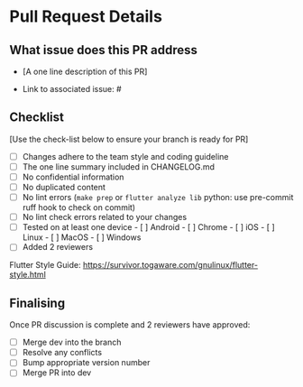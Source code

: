 # Pull Request Details

## What issue does this PR address

- [A one line description of this PR]

- Link to associated issue: #

## Checklist

[Use the check-list below to ensure your branch is ready for PR]

- [ ] Changes adhere to the team style and coding guideline
- [ ] The one line summary included in CHANGELOG.md
- [ ] No confidential information
- [ ] No duplicated content
- [ ] No lint errors (`make prep` or `flutter analyze lib`
                       python: use pre-commit ruff hook to check on commit)
- [ ] No lint check errors related to your changes
- [ ] Tested on at least one device
      - [ ] Android
      - [ ] Chrome
      - [ ] iOS
      - [ ] Linux
      - [ ] MacOS
      - [ ] Windows
- [ ] Added 2 reviewers

Flutter Style Guide: https://survivor.togaware.com/gnulinux/flutter-style.html

## Finalising

Once PR discussion is complete and 2 reviewers have approved:

- [ ] Merge dev into the branch
- [ ] Resolve any conflicts
- [ ] Bump appropriate version number
- [ ] Merge PR into dev
